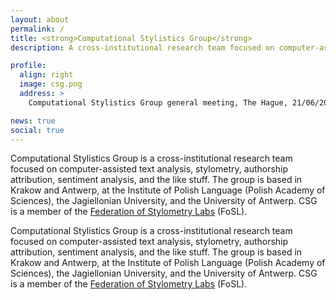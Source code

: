 ```yaml
---
layout: about
permalink: /
title: <strong>Computational Stylistics Group</strong>
description: A cross-institutional research team focused on computer-assisted text analysis.

profile:
  align: right
  image: csg.png
  address: >
    Computational Stylistics Group general meeting, The Hague, 21/06/2013

news: true
social: true
---
```


Computational Stylistics Group is a cross-institutional research team focused on computer-assisted text analysis, stylometry, authorship attribution, sentiment analysis, and the like stuff. The group is based in Krakow and Antwerp, at the Institute of Polish Language (Polish Academy of Sciences), the Jagiellonian University, and the University of Antwerp. CSG is a member of the [Federation of Stylometry Labs](https://fosl.ijp.pan.pl/) (FoSL).

Computational Stylistics Group is a cross-institutional research team focused on computer-assisted text analysis, stylometry, authorship attribution, sentiment analysis, and the like stuff. The group is based in Krakow and Antwerp, at the Institute of Polish Language (Polish Academy of Sciences), the Jagiellonian University, and the University of Antwerp. CSG is a member of the [Federation of Stylometry Labs](https://fosl.ijp.pan.pl/) (FoSL).

